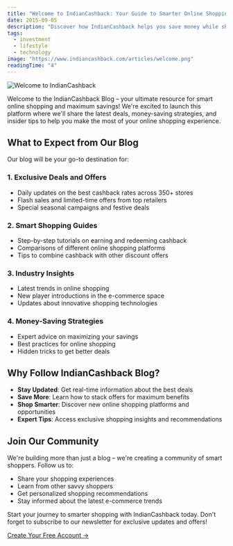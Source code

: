 ```yaml
---
title: "Welcome to IndianCashback: Your Guide to Smarter Online Shopping"
date: 2015-09-05
description: "Discover how IndianCashback helps you save money while shopping online. Get exclusive deals, cashback offers, and expert tips to maximize your savings across 350+ Indian retailers."
tags:
  - investment
  - lifestyle
  - technology
image: "https://www.indiancashback.com/articles/welcome.png"
readingTime: "4"
---
```


![Welcome to IndianCashback](https://www.indiancashback.com/articles/welcome.png)

Welcome to the IndianCashback Blog – your ultimate resource for smart online shopping and maximum savings! We're excited to launch this platform where we'll share the latest deals, money-saving strategies, and insider tips to help you make the most of your online shopping experience.

## What to Expect from Our Blog

Our blog will be your go-to destination for:

### 1. Exclusive Deals and Offers
- Daily updates on the best cashback rates across 350+ stores
- Flash sales and limited-time offers from top retailers
- Special seasonal campaigns and festive deals

### 2. Smart Shopping Guides
- Step-by-step tutorials on earning and redeeming cashback
- Comparisons of different online shopping platforms
- Tips to combine cashback with other discount offers

### 3. Industry Insights
- Latest trends in online shopping
- New player introductions in the e-commerce space
- Updates about innovative shopping technologies

### 4. Money-Saving Strategies
- Expert advice on maximizing your savings
- Best practices for online shopping
- Hidden tricks to get better deals

## Why Follow IndianCashback Blog?

- **Stay Updated**: Get real-time information about the best deals
- **Save More**: Learn how to stack offers for maximum benefits
- **Shop Smarter**: Discover new online shopping platforms and opportunities
- **Expert Tips**: Access exclusive shopping insights and recommendations

## Join Our Community

We're building more than just a blog – we're creating a community of smart shoppers. Follow us to:
- Share your shopping experiences
- Learn from other savvy shoppers
- Get personalized shopping recommendations
- Stay informed about the latest e-commerce trends

Start your journey to smarter shopping with IndianCashback today. Don't forget to subscribe to our newsletter for exclusive updates and offers!

[Create Your Free Account →](https://www.indiancashback.com/signup)
